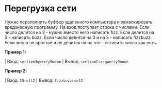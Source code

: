 # Перегрузка сети
Нужно переполнить буффер удаленного компьютера и замаскировать вредоносную программу.
На вход поступает строка с числами.
Если число делится на 3 - нужно вместо него написать fizz.
Если делится на 5 - написать buzz.
Если число делится на 3 и на 5 - написать fizzbuzz.
Если число не простое и не делится ни на что - оставить число как есть.


**Пример 1:**

| Вход: `serlion3qwerty9moon`
| Вывод: `serlionfizzqwerty9moon`

**Пример 2:**

| Вход: `15roll2`
| Вывод: `fizzbuzzrool2`